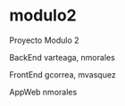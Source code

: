 # modulo2
Proyecto Modulo 2

BackEnd varteaga, nmorales

FrontEnd gcorrea, mvasquez

AppWeb nmorales
